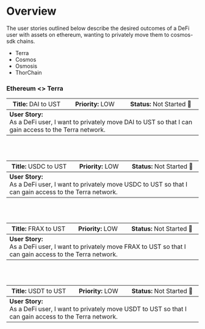 # Overview

The user stories outlined below describe the desired outcomes of a DeFi user with assets on ethereum, wanting to privately move them to cosmos-sdk chains. 
- Terra
- Cosmos
- Osmosis
- ThorChain  

### Ethereum <> Terra

<table>
    <thead>
        <tr>
            <th>Title: <span style="font-weight:normal">DAI to UST</span> </th>
            <th>Priority: <span style="font-weight:normal"> LOW </span></th>
            <th>Status: <span style="font-weight:normal"> Not Started 🔴 </span> </th>
        </tr>
    </thead>
    <tbody>
        <tr>
            <td colspan=4><b>User Story:</b></br> As a DeFi user, I want to privately move DAI to UST so that I can gain access to the Terra network. </td>
    </tbody>
</table>


</br>
</br>

<table>
    <thead>
        <tr>
            <th>Title: <span style="font-weight:normal">USDC to UST</span> </th>
            <th>Priority: <span style="font-weight:normal"> LOW </span></th>
            <th>Status: <span style="font-weight:normal"> Not Started 🔴 </span> </th>
        </tr>
    </thead>
    <tbody>
        <tr>
            <td colspan=4><b>User Story:</b></br> As a DeFi user, I want to privately move USDC to UST so that I can gain access to the Terra network. </td>
    </tbody>
</table>

</br>
</br>

<table>
    <thead>
        <tr>
            <th>Title: <span style="font-weight:normal">FRAX to UST</span> </th>
            <th>Priority: <span style="font-weight:normal"> LOW </span></th>
            <th>Status: <span style="font-weight:normal"> Not Started 🔴 </span> </th>
        </tr>
    </thead>
    <tbody>
        <tr>
            <td colspan=4><b>User Story:</b></br> As a DeFi user, I want to privately move FRAX to UST so that I can gain access to the Terra network. </td>
    </tbody>
</table>

</br>
</br>

<table>
    <thead>
        <tr>
            <th>Title: <span style="font-weight:normal">USDT to UST</span> </th>
            <th>Priority: <span style="font-weight:normal"> LOW </span></th>
            <th>Status: <span style="font-weight:normal"> Not Started 🔴 </span> </th>
        </tr>
    </thead>
    <tbody>
        <tr>
            <td colspan=4><b>User Story:</b></br> As a DeFi user, I want to privately move USDT to UST so that I can gain access to the Terra network. </td>
    </tbody>
</table>